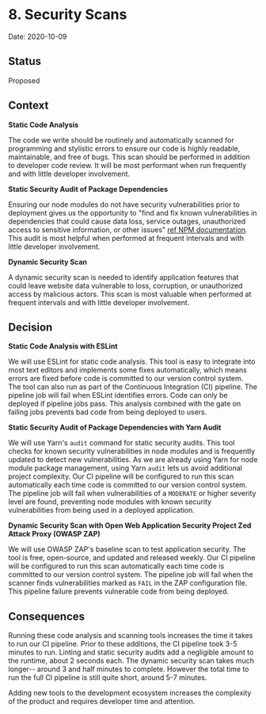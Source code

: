 # 8. Security Scans

Date: 2020-10-09

## Status

Proposed

## Context

**Static Code Analysis**

The code we write should be routinely and automatically scanned for programming and stylistic errors to ensure our code is highly readable, maintainable, and free of bugs. This scan should be performed in addition to developer code review. It will be most performant when run frequently and with little developer involvement.

**Static Security Audit of Package Dependencies**

Ensuring our node modules do not have security vulnerabilities prior to deployment gives us the opportunity to "find and fix known vulnerabilities in dependencies that could cause data loss, service outages, unauthorized access to sensitive information, or other issues" [ref NPM documentation](https://docs.npmjs.com/auditing-package-dependencies-for-security-vulnerabilities). This audit is most helpful when performed at frequent intervals and with little developer involvement.

**Dynamic Security Scan**

A dynamic security scan is needed to identify application features that could leave website data vulnerable to loss, corruption, or unauthorized access by malicious actors. This scan is most valuable when performed at frequent intervals and with little developer involvement.

## Decision

**Static Code Analysis with ESLint**

We will use ESLint for static code analysis. This tool is easy to integrate into most text editors and implements some fixes automatically, which means errors are fixed before code is committed to our version control system. The tool can also run as part of the Continuous Integration (CI) pipeline. The pipeline job will fail when ESLint identifies errors. Code can only be deployed if pipeline jobs pass. This analysis combined with the gate on failing jobs prevents bad code from being deployed to users.

**Static Security Audit of Package Dependencies with Yarn Audit**

We will use Yarn's `audit` command for static security audits. This tool checks for known security vulnerabilities in node modules and is frequently updated to detect new vulnerabilities. As we are already using Yarn for node module package management, using Yarn `audit` lets us avoid additional project complexity. Our CI pipeline will be configured to run this scan automatically each time code is committed to our version control system. The pipeline job will fail when vulnerabilities of a `MODERATE` or higher severity level are found, preventing node modules with known security vulnerabilities from being used in a deployed application.

**Dynamic Security Scan with Open Web Application Security Project Zed Attack Proxy (OWASP ZAP)**

We will use OWASP ZAP's baseline scan to test application security. The tool is free, open-source, and updated and released weekly. Our CI pipeline will be configured to run this scan automatically each time code is committed to our version control system. The pipeline job will fail when the scanner finds vulnerabilities marked as `FAIL` in the ZAP configuration file. This pipeline failure prevents vulnerable code from being deployed.

## Consequences

Running these code analysis and scanning tools increases the time it takes to run our CI pipeline. Prior to these additions, the CI pipeline took 3-5 minutes to run. Linting and static security audits add a negligible amount to the runtime, about 2 seconds each. The dynamic security scan takes much longer-- around 3 and half minutes to complete. However the total time to run the full CI pipeline is still quite short, around 5-7 minutes.

Adding new tools to the development ecosystem increases the complexity of the product and requires developer time and attention.
